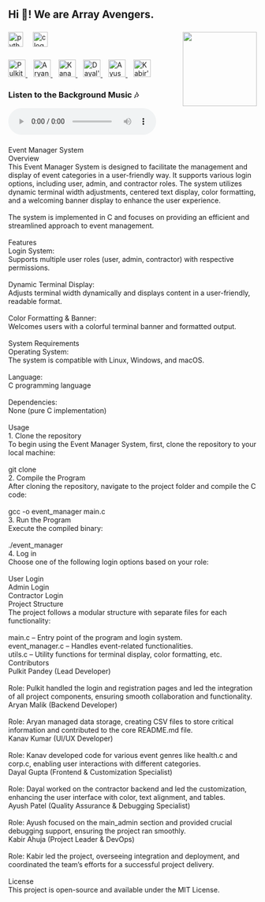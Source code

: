 <h2 align="left">Hi 👋! We are Array Avengers.</h2>

###

<img align="right" height="150" src="https://images.alphacoders.com/135/thumb-350-1358310.webp"  />

###

<div align="left">
  <img src="https://cdn.jsdelivr.net/gh/devicons/devicon/icons/python/python-original.svg" height="30" alt="python logo"  />
  <img width="12" />
  <img src="https://cdn.jsdelivr.net/gh/devicons/devicon/icons/c/c-original.svg" height="30" alt="c logo"  />
</div>

###

<div align="left">
  <!-- Contributor 1: Pulkit Pandey -->
  <a href="https://www.linkedin.com/in/pulkit-pandey-b13076319/?utm_source=share&utm_campaign=share_via&utm_content=profile&utm_medium=ios_app" target="_blank">
    <img src="https://img.shields.io/static/v1?message=Pulkit%20Pandey&logo=linkedin&label=&color=0077B5&logoColor=white&labelColor=&style=for-the-badge" height="35" alt="Pulkit's LinkedIn" />
  </a>
  &nbsp;&nbsp;

  <!-- Contributor 2: Aryan Malik -->
  <a href="https://www.linkedin.com/in/aryan-malik-659998307?utm_source=share&utm_campaign=share_via&utm_content=profile&utm_medium=android_app" target="_blank">
    <img src="https://img.shields.io/static/v1?message=Aryan%20Malik&logo=linkedin&label=&color=0077B5&logoColor=white&labelColor=&style=for-the-badge" height="35" alt="Aryan's LinkedIn" />
  </a>
  &nbsp;&nbsp;

  <!-- Contributor 3: Kanav Kumar -->
  <a href="https://www.linkedin.com/in/kanav-kumar-b655962b5/?utm_source=share&utm_campaign=share_via&utm_content=profile&utm_medium=ios_app" target="_blank">
    <img src="https://img.shields.io/static/v1?message=Kanav%20Kumar&logo=linkedin&label=&color=0077B5&logoColor=white&labelColor=&style=for-the-badge" height="35" alt="Kanav's LinkedIn" />
  </a>
  &nbsp;&nbsp;

  <!-- Contributor 4: Dayal Gupta -->
  <a href="https://www.linkedin.com/in/dayal-gupta-39b815314/?utm_source=share&utm_campaign=share_via&utm_content=profile&utm_medium=ios_app" target="_blank">
    <img src="https://img.shields.io/static/v1?message=Dayal%20Gupta&logo=linkedin&label=&color=0077B5&logoColor=white&labelColor=&style=for-the-badge" height="35" alt="Dayal's LinkedIn" />
  </a>
  &nbsp;&nbsp;

  <!-- Contributor 5: Ayush Patel -->
  <a href="https://www.linkedin.com/in/ayush-patel-72a037316/?utm_source=share&utm_campaign=share_via&utm_content=profile&utm_medium=ios_app" target="_blank">
    <img src="https://img.shields.io/static/v1?message=Ayush%20Patel&logo=linkedin&label=&color=0077B5&logoColor=white&labelColor=&style=for-the-badge" height="35" alt="Ayush's LinkedIn" />
  </a>
  &nbsp;&nbsp;

  <!-- Contributor 6: Kabir Ahuja -->
  <a href="https://www.linkedin.com/in/kabir-ahuja-354a53320/?utm_source=share&utm_campaign=share_via&utm_content=profile&utm_medium=ios_app" target="_blank">
    <img src="https://img.shields.io/static/v1?message=Kabir%20Ahuja&logo=linkedin&label=&color=0077B5&logoColor=white&labelColor=&style=for-the-badge" height="35" alt="Kabir's LinkedIn" />
  </a>
</div>

###

<h3>Listen to the Background Music 🎶</h3>

<!-- Embed the audio player with controls -->
<audio id="audio" controls>
  <source src="https://raw.githubusercontent.com/KINGKK-007/array-avengers/main/river_flows_in_you.mp3" type="audio/mpeg">
  <source src="https://raw.githubusercontent.com/KINGKK-007/array-avengers/main/river_flows_in_you.ogg" type="audio/ogg">
  Your browser does not support the audio element.
</audio>
<script>
  var audio = document.getElementById("audio");
  if (audio.canPlayType === undefined) {
    // Fallback for browsers that don't support the audio element
    alert("Your browser does not support audio playback.");
  }
</script>


###

<p align="left">Event Manager System<br>Overview<br>This Event Manager System is designed to facilitate the management and display of event categories in a user-friendly way. It supports various login options, including user, admin, and contractor roles. The system utilizes dynamic terminal width adjustments, centered text display, color formatting, and a welcoming banner display to enhance the user experience.<br><br>The system is implemented in C and focuses on providing an efficient and streamlined approach to event management.<br><br>Features<br>Login System:<br>Supports multiple user roles (user, admin, contractor) with respective permissions.<br><br>Dynamic Terminal Display:<br>Adjusts terminal width dynamically and displays content in a user-friendly, readable format.<br><br>Color Formatting & Banner:<br>Welcomes users with a colorful terminal banner and formatted output.<br><br>System Requirements<br>Operating System:<br>The system is compatible with Linux, Windows, and macOS.<br><br>Language:<br>C programming language<br><br>Dependencies:<br>None (pure C implementation)<br><br>Usage<br>1. Clone the repository<br>To begin using the Event Manager System, first, clone the repository to your local machine:<br><br>git clone <repository_url><br>2. Compile the Program<br>After cloning the repository, navigate to the project folder and compile the C code:<br><br>gcc -o event_manager main.c<br>3. Run the Program<br>Execute the compiled binary:<br><br>./event_manager<br>4. Log in<br>Choose one of the following login options based on your role:<br><br>User Login<br>Admin Login<br>Contractor Login<br>Project Structure<br>The project follows a modular structure with separate files for each functionality:<br><br>main.c – Entry point of the program and login system.<br>event_manager.c – Handles event-related functionalities.<br>utils.c – Utility functions for terminal display, color formatting, etc.<br>Contributors<br>Pulkit Pandey (Lead Developer)<br><br>Role: Pulkit handled the login and registration pages and led the integration of all project components, ensuring smooth collaboration and functionality.<br>Aryan Malik (Backend Developer)<br><br>Role: Aryan managed data storage, creating CSV files to store critical information and contributed to the core README.md file.<br>Kanav Kumar (UI/UX Developer)<br><br>Role: Kanav developed code for various event genres like health.c and corp.c, enabling user interactions with different categories.<br>Dayal Gupta (Frontend & Customization Specialist)<br><br>Role: Dayal worked on the contractor backend and led the customization, enhancing the user interface with color, text alignment, and tables.<br>Ayush Patel (Quality Assurance & Debugging Specialist)<br><br>Role: Ayush focused on the main_admin section and provided crucial debugging support, ensuring the project ran smoothly.<br>Kabir Ahuja (Project Leader & DevOps)<br><br>Role: Kabir led the project, overseeing integration and deployment, and coordinated the team’s efforts for a successful project delivery.<br><br>License<br>This project is open-source and available under the MIT License.</p>

###

<div align="left">
</div>

###
